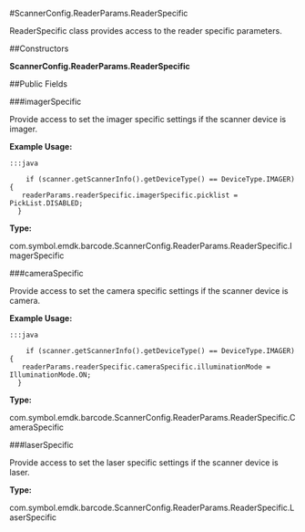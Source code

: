 #ScannerConfig.ReaderParams.ReaderSpecific

ReaderSpecific class provides access to the reader specific parameters.



##Constructors

**ScannerConfig.ReaderParams.ReaderSpecific**



##Public Fields

###imagerSpecific

Provide access to set the imager specific settings if the scanner device is imager.
 
 



**Example Usage:**
	
	:::java	
	 	
	 	if (scanner.getScannerInfo().getDeviceType() == DeviceType.IMAGER) {
	   readerParams.readerSpecific.imagerSpecific.picklist = PickList.DISABLED;
	  }


**Type:**

com.symbol.emdk.barcode.ScannerConfig.ReaderParams.ReaderSpecific.ImagerSpecific

###cameraSpecific

Provide access to set the camera specific settings if the scanner device is camera.
 
 



**Example Usage:**
	
	:::java	
	 	
	 	if (scanner.getScannerInfo().getDeviceType() == DeviceType.IMAGER) {
	   readerParams.readerSpecific.cameraSpecific.illuminationMode = IlluminationMode.ON;
	  }


**Type:**

com.symbol.emdk.barcode.ScannerConfig.ReaderParams.ReaderSpecific.CameraSpecific

###laserSpecific

Provide access to set the laser specific settings if the scanner device is laser.

**Type:**

com.symbol.emdk.barcode.ScannerConfig.ReaderParams.ReaderSpecific.LaserSpecific

